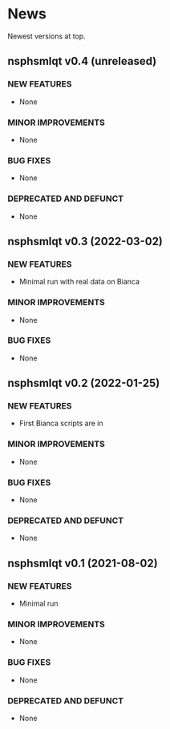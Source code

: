 # News

Newest versions at top.

## nsphsmlqt v0.4 (unreleased)

### NEW FEATURES

 * None

### MINOR IMPROVEMENTS

 * None

### BUG FIXES

 * None

### DEPRECATED AND DEFUNCT

 * None

## nsphsmlqt v0.3 (2022-03-02)

### NEW FEATURES

 * Minimal run with real data on Bianca

### MINOR IMPROVEMENTS

 * None

### BUG FIXES

 * None

## nsphsmlqt v0.2 (2022-01-25)

### NEW FEATURES

 * First Bianca scripts are in

### MINOR IMPROVEMENTS

 * None

### BUG FIXES

 * None

### DEPRECATED AND DEFUNCT

 * None

## nsphsmlqt v0.1 (2021-08-02)

### NEW FEATURES

 * Minimal run

### MINOR IMPROVEMENTS

 * None

### BUG FIXES

 * None

### DEPRECATED AND DEFUNCT

 * None

